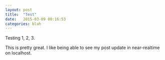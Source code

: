 ```yaml
---
layout: post
title:  "Test"
date:   2015-03-09 00:16:53
categories: blah
---
```


Testing 1, 2, 3.

This is pretty great. I like being able to see my post update in near-realtime on localhost.